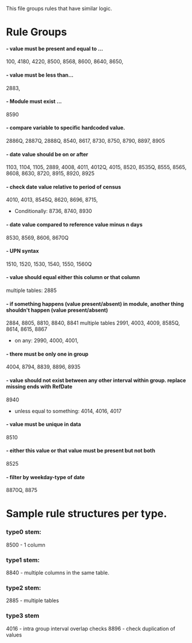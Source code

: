 This file groups rules that have similar logic.
# Rule Groups

#### - value must be present and equal to ...
100, 4180, 4220, 8500, 8568, 8600, 8640, 8650, 

#### - value must be less than...
2883,

#### - Module must exist ...
8590

#### -  compare variable to specific hardcoded value.
2886Q, 2887Q, 2888Q, 8540, 8617, 8730, 8750, 8790, 8897, 8905

#### - date value should be on or after
1103, 1104, 1105, 2889, 4008, 4011, 4012Q, 4015, 8520, 8535Q, 8555, 8565, 8608, 8630, 8720, 8915, 8920, 8925

#### - check date value relative to period of census
4010, 4013, 8545Q, 8620, 8696, 8715, 
  - Conditionally: 8736, 8740, 8930

#### - date value compared to reference value minus n days
8530, 8569, 8606, 8670Q

#### - UPN syntax
1510, 1520, 1530, 1540, 1550, 1560Q

#### - value should equal either this column or that column
multiple tables: 2885

#### - if something happens (value present/absent) in module, another thing shouldn't happen (value present/absent)
2884, 8805, 8810, 8840, 8841
multiple tables
2991, 4003, 4009, 8585Q, 8614, 8615, 8867
  - on any: 2990, 4000, 4001,

#### - there must be only one in group
4004, 8794, 8839, 8896, 8935

#### - value should not exist between any other interval within group. replace missing ends with RefDate
8940
  - unless equal to something: 4014, 4016, 4017

#### - value must be unique in data
8510

#### - either this value or that value must be present but not both
8525

#### - filter by weekday-type of date
8870Q, 8875

# Sample rule structures per type.
### type0 stem: 
8500 - 1 column
### type1 stem:
8840 - multiple columns in the same table.
### type2 stem:
2885 - multiple tables
### type3 stem
4016 - intra group interval overlap checks
8896 - check duplication of values
